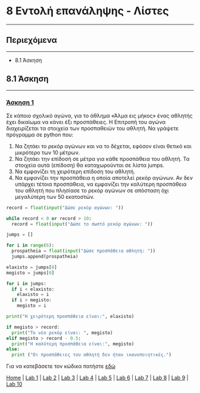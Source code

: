 # 8 Εντολή επανάληψης - Λίστες

---

## Περιεχόμενα

---

- 8.1 Άσκηση

## 8.1 Άσκηση

---

### [Άσκηση 1](source/lab_08/lab_08_exercise_1.py)

Σε κάποιο σχολικό αγώνα, για το άθλημα «Άλμα εις μήκος» ένας αθλητής έχει δικαίωμα να κάνει έξι προσπάθειες. Η Επιτροπή του αγώνα διαχειρίζεται τα στοιχεία των προσπαθειών του αθλητή. Να γράψετε πρόγραμμα σε python που:

1. Να ζητάει το ρεκόρ αγώνων και να το δέχεται, εφόσον είναι θετικό και μικρότερο των 10 μέτρων.
2. Να ζητάει την επίδοσή σε μέτρα για κάθε προσπάθεια του αθλητή. Τα στοιχεία αυτά (επίδοση) θα καταχωρούνται σε λίστα jumps.
3. Να εμφανίζει τη χειρότερη επίδοση του αθλητή.
4. Να εμφανίζει την προσπάθεια η οποία αποτελεί ρεκόρ αγώνων. Αν δεν υπάρχει τέτοια προσπάθεια, να εμφανίζει την καλύτερη προσπάθεια του αθλητή που πλησίασε το ρεκόρ αγώνων σε απόσταση όχι μεγαλύτερη των 50 εκατοστών.

```python
record = float(input("Δώσε ρεκόρ αγώνων: "))

while record < 0 or record > 10:
  record = float(input("Δώσε το σωστό ρεκόρ αγώνων: "))

jumps = []

for i in range(6):
  prospatheia = float(input("Δώσε προσπάθεια αθλητή: "))
  jumps.append(prospatheia)

elaxisto = jumps[0]
megisto = jumps[0]

for i in jumps:
  if i < elaxisto:
    elaxisto = i
  if i > megisto:
    megisto = i

print("H χειρότερη προσπάθεια είναι:", elaxisto)

if megisto > record:
  print("Το νέο ρεκόρ είναι: ", megisto)
elif megisto > record - 0.5:
  print("H καλύτερη προσπάθεια είναι:", megisto)
else:
  print ("Oι προσπάθειες του αθλητή δεν ήταν ικανοποιητικές.")
```

Για να κατεβάσετε τον κώδικα πατήστε [εδώ](source/lab_08/lab_08_exercise_1.py)

[Home](../README.md) | [Lab 1](lab_01.md) | [Lab 2](lab_02.md) | [Lab 3](lab_03.md) | [Lab 4](lab_04.md) | [Lab 5](lab_05.md) | [Lab 6](lab_06.md) | [Lab 7](lab_07.md) | [Lab 8](lab_08.md) | [Lab 9](lab_09.md) | [Lab 10](lab_10.md)
